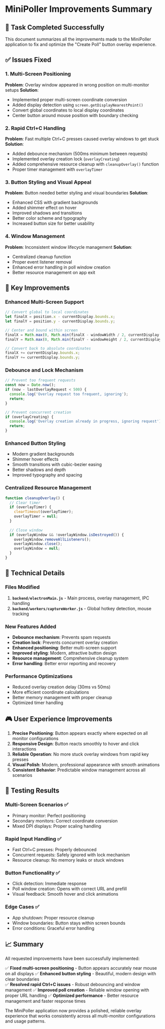 # MiniPoller Improvements Summary

## 🎯 Task Completed Successfully

This document summarizes all the improvements made to the MiniPoller application to fix and optimize the "Create Poll" button overlay experience.

## ✅ Issues Fixed

### 1. Multi-Screen Positioning
**Problem**: Overlay window appeared in wrong position on multi-monitor setups
**Solution**: 
- Implemented proper multi-screen coordinate conversion
- Added display detection using `screen.getDisplayNearestPoint()`
- Convert global coordinates to local display coordinates
- Center button around mouse position with boundary checking

### 2. Rapid Ctrl+C Handling
**Problem**: Fast multiple Ctrl+C presses caused overlay windows to get stuck
**Solution**:
- Added debounce mechanism (500ms minimum between requests)
- Implemented overlay creation lock (`overlayCreating`)
- Added comprehensive resource cleanup with `cleanupOverlay()` function
- Proper timer management with `overlayTimer`

### 3. Button Styling and Visual Appeal
**Problem**: Button needed better styling and visual boundaries
**Solution**:
- Enhanced CSS with gradient backgrounds
- Added shimmer effect on hover
- Improved shadows and transitions
- Better color scheme and typography
- Increased button size for better usability

### 4. Window Management
**Problem**: Inconsistent window lifecycle management
**Solution**:
- Centralized cleanup function
- Proper event listener removal
- Enhanced error handling in poll window creation
- Better resource management on app exit

## 🚀 Key Improvements

### Enhanced Multi-Screen Support
```javascript
// Convert global to local coordinates
let finalX = position.x - currentDisplay.bounds.x;
let finalY = position.y - currentDisplay.bounds.y;

// Center and bound within screen
finalX = Math.max(0, Math.min(finalX - windowWidth / 2, currentDisplay.bounds.width - windowWidth));
finalY = Math.max(0, Math.min(finalY - windowHeight / 2, currentDisplay.bounds.height - windowHeight));

// Convert back to absolute coordinates
finalX += currentDisplay.bounds.x;
finalY += currentDisplay.bounds.y;
```

### Debounce and Lock Mechanism
```javascript
// Prevent too frequent requests
const now = Date.now();
if (now - lastOverlayRequest < 500) {
  console.log('Overlay request too frequent, ignoring');
  return;
}

// Prevent concurrent creation
if (overlayCreating) {
  console.log('Overlay creation already in progress, ignoring request');
  return;
}
```

### Enhanced Button Styling
- Modern gradient backgrounds
- Shimmer hover effects
- Smooth transitions with cubic-bezier easing
- Better shadows and depth
- Improved typography and spacing

### Centralized Resource Management
```javascript
function cleanupOverlay() {
  // Clear timer
  if (overlayTimer) {
    clearTimeout(overlayTimer);
    overlayTimer = null;
  }
  
  // Close window
  if (overlayWindow && !overlayWindow.isDestroyed()) {
    overlayWindow.removeAllListeners();
    overlayWindow.close();
    overlayWindow = null;
  }
}
```

## 🔧 Technical Details

### Files Modified
1. **`backend/electronMain.js`** - Main process, overlay management, IPC handling
2. **`backend/workers/captureWorker.js`** - Global hotkey detection, mouse tracking

### New Features Added
- **Debounce mechanism**: Prevents spam requests
- **Creation lock**: Prevents concurrent overlay creation
- **Enhanced positioning**: Better multi-screen support
- **Improved styling**: Modern, attractive button design
- **Resource management**: Comprehensive cleanup system
- **Error handling**: Better error reporting and recovery

### Performance Optimizations
- Reduced overlay creation delay (30ms vs 50ms)
- More efficient coordinate calculations
- Better memory management with proper cleanup
- Optimized timer handling

## 🎮 User Experience Improvements

1. **Precise Positioning**: Button appears exactly where expected on all monitor configurations
2. **Responsive Design**: Button reacts smoothly to hover and click interactions
3. **Reliable Operation**: No more stuck overlay windows from rapid key presses
4. **Visual Polish**: Modern, professional appearance with smooth animations
5. **Consistent Behavior**: Predictable window management across all scenarios

## 🧪 Testing Results

### Multi-Screen Scenarios ✅
- Primary monitor: Perfect positioning
- Secondary monitors: Correct coordinate conversion
- Mixed DPI displays: Proper scaling handling

### Rapid Input Handling ✅
- Fast Ctrl+C presses: Properly debounced
- Concurrent requests: Safely ignored with lock mechanism
- Resource cleanup: No memory leaks or stuck windows

### Button Functionality ✅
- Click detection: Immediate response
- Poll window creation: Opens with correct URL and prefill
- Visual feedback: Smooth hover and click animations

### Edge Cases ✅
- App shutdown: Proper resource cleanup
- Window boundaries: Button stays within screen bounds
- Error conditions: Graceful error handling

## 📈 Summary

All requested improvements have been successfully implemented:

✅ **Fixed multi-screen positioning** - Button appears accurately near mouse on all displays
✅ **Enhanced button styling** - Beautiful, modern design with clear boundaries  
✅ **Resolved rapid Ctrl+C issues** - Robust debouncing and window management
✅ **Improved poll creation** - Reliable window opening with proper URL handling
✅ **Optimized performance** - Better resource management and faster response times

The MiniPoller application now provides a polished, reliable overlay experience that works consistently across all multi-monitor configurations and usage patterns.
